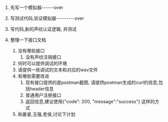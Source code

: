 1. 先写一个模拟器------over
2. 写测试代码,验证模拟器---------over
3. 写代码,新的声纹认证逻辑, 并测试

1. 整理一下接口文档
	1. 没有哪些接口
		1. 没有声纹注销接口
	2. 何时可以提供调试的环境
	3. 请提供一些调试的文本和对应的wav文件
	4. 有哪些需要改进
		1. 现有接口提供的是postman截图, 请提供postman生成的curl的信息,包括header信息
		2. 普通用户注册接口
		3. 返回信息,建议使用{"code": 200, "message":"success"} 这样的方式
	5. 和姜睿,玉强,老侯,讨论下计划